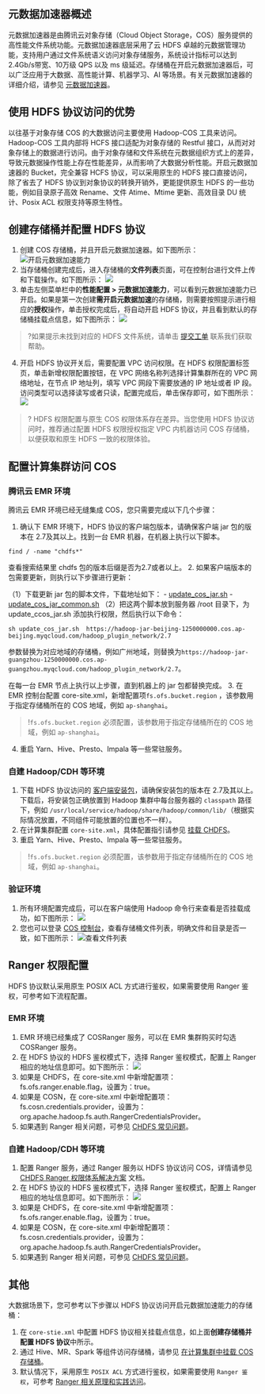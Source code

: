 ## 元数据加速器概述

元数据加速器是由腾讯云对象存储（Cloud Object Storage，COS）服务提供的高性能文件系统功能。元数据加速器底层采用了云 HDFS 卓越的元数据管理功能，支持用户通过文件系统语义访问对象存储服务，系统设计指标可以达到2.4Gb/s带宽、10万级 QPS 以及 ms 级延迟。存储桶在开启元数据加速器后，可以广泛应用于大数据、高性能计算、机器学习、AI 等场景。有关元数据加速器的详细介绍，请参见 [元数据加速器](https://cloud.tencent.com/document/product/436/56971)。

## 使用 HDFS 协议访问的优势

以往基于对象存储 COS 的大数据访问主要使用 Hadoop-COS 工具来访问。Hadoop-COS 工具内部将 HCFS 接口适配为对象存储的 Restful 接口，从而对对象存储上的数据进行访问。由于对象存储和文件系统在元数据组织方式上的差异，导致元数据操作性能上存在性能差异，从而影响了大数据分析性能。开启元数据加速器的 Bucket，完全兼容 HCFS 协议，可以采用原生的 HDFS 接口直接访问，除了省去了 HDFS 协议到对象协议的转换开销外，更能提供原生 HDFS 的一些功能，例如目录原子高效 Rename、文件 Atime、Mtime 更新、高效目录 DU 统计、Posix ACL 权限支持等原生特性。


## 创建存储桶并配置 HDFS 协议

1. 创建 COS 存储桶，并且开启元数据加速器。如下图所示：
![开启元数据加速能力](https://qcloudimg.tencent-cloud.cn/raw/148ce1336e35c53d3f7ef4cd95e2a35c.png)
2. 当存储桶创建完成后，进入存储桶的**文件列表**页面，可在控制台进行文件上传和下载操作。如下图所示：
![](https://qcloudimg.tencent-cloud.cn/raw/bc79bd567aa0c59aa1c2ad9090470247.png)
3. 单击左侧菜单栏中的**性能配置 > 元数据加速能力**，可以看到元数据加速能力已开启。如果是第一次创建**需开启元数据加速**的存储桶，则需要按照提示进行相应的**授权**操作，单击授权完成后，将自动开启 HDFS 协议，并且看到默认的存储桶挂载点信息，如下图所示：
![](https://qcloudimg.tencent-cloud.cn/raw/8911a046375d13102a5d7faf8084f931.png)
>?如果提示未找到对应的 HDFS 文件系统，请单击 [提交工单](https://console.cloud.tencent.com/workorder/category) 联系我们获取帮助。
>
4. 开启 HDFS 协议开关后，需要配置 VPC 访问权限。在 HDFS 权限配置标签页，单击新增权限配置按钮，在 VPC 网络名称列选择计算集群所在的 VPC 网络地址，在节点 IP 地址列，填写 VPC 网段下需要放通的 IP 地址或者 IP 段。访问类型可以选择读写或者只读，配置完成后，单击保存即可，如下图所示：
![](https://qcloudimg.tencent-cloud.cn/raw/b1708a946fae9c4722e1c809770ee26b.png)
>? HDFS 权限配置与原生 COS 权限体系存在差异。当您使用 HDFS 协议访问时，推荐通过配置 HDFS 权限授权指定 VPC 内机器访问 COS 存储桶，以便获取和原生 HDFS 一致的权限体验。


## 配置计算集群访问 COS

### 腾讯云 EMR 环境
腾讯云 EMR 环境已经无缝集成 COS，您只需要完成以下几个步骤：

1. 确认下 EMR 环境下，HDFS 协议的客户端包版本，请确保客户端 jar 包的版本在 2.7及其以上。找到一台 EMR 机器，在机器上执行以下脚本。
```
find / -name "chdfs*"
```
查看搜索结果里 chdfs 包的版本后缀是否为2.7或者以上。
2. 如果客户端版本的包需要更新，则执行以下步骤进行更新：

（1）下载更新 jar 包的脚本文件，下载地址如下：
     - [update_cos_jar.sh](https://hadoop-jar-beijing-1259378398.cos.ap-beijing.myqcloud.com/hadoop_plugin_network/2.7/update_cos_jar.sh)
     - [update_cos_jar_common.sh](https://hadoop-jar-beijing-1259378398.cos.ap-beijing.myqcloud.com/hadoop_plugin_network/2.7/update_cos_jar_common.sh)
（2）把这两个脚本放到服务器 /root 目录下，为 update_ccos_jar.sh 添加执行权限，然后执行以下命令：
```
sh update_cos_jar.sh  https://hadoop-jar-beijing-1250000000.cos.ap-beijing.myqcloud.com/hadoop_plugin_network/2.7  
```
参数替换为对应地域的存储桶，例如广州地域，则替换为`https://hadoop-jar-guangzhou-1250000000.cos.ap-guangzhou.myqcloud.com/hadoop_plugin_network/2.7`。

在每一台 EMR 节点上执行以上步骤，直到机器上的 jar 包都替换完成。
3. 在 EMR 控制台配置 core-site.xml，新增配置项`fs.ofs.bucket.region` ，该参数用于指定存储桶所在的 COS 地域，例如 `ap-shanghai`。
>!`fs.ofs.bucket.region` 必须配置，该参数用于指定存储桶所在的 COS 地域，例如 `ap-shanghai`。
>
4. 重启 Yarn、Hive、Presto、Impala 等一些常驻服务。


### 自建 Hadoop/CDH 等环境
1. 下载 HDFS 协议访问的 [客户端安装包](https://github.com/tencentyun/chdfs-hadoop-plugin/tree/master/jar)，请确保安装包的版本在 2.7及其以上。下载后，将安装包正确放置到 Hadoop 集群中每台服务器的 `classpath` 路径下，例如 `/usr/local/service/hadoop/share/hadoop/common/lib/`（根据实际情况放置，不同组件可能放置的位置也不一样）。
2. 在计算集群配置 `core-site.xml`，具体配置指引请参见 [挂载 CHDFS](https://cloud.tencent.com/document/product/1105/36368)。
3. 重启 Yarn、Hive、Presto、Impala 等一些常驻服务。

>!`fs.ofs.bucket.region` 必须配置，该参数用于指定存储桶所在的 COS 地域，例如 `ap-shanghai`。
>

### 验证环境

1. 所有环境配置完成后，可以在客户端使用 Hadoop 命令行来查看是否挂载成功，如下图所示：
![](https://qcloudimg.tencent-cloud.cn/raw/90264cdfe35753b95d48db5ab6675629.png)
2. 您也可以登录 [COS 控制台](https://console.cloud.tencent.com/cos)，查看存储桶文件列表，明确文件和目录是否一致，如下图所示：
![查看文件列表](https://qcloudimg.tencent-cloud.cn/raw/120bcf98091204f99e7aa868beadb217.png)



## Ranger 权限配置

HDFS 协议默认采用原生 POSIX ACL 方式进行鉴权，如果需要使用 Ranger 鉴权，可参考如下流程配置。

### EMR 环境
1. EMR 环境已经集成了 COSRanger 服务，可以在 EMR 集群购买时勾选 COSRanger 服务。
2. 在 HDFS 协议的 HDFS 鉴权模式下，选择 Ranger 鉴权模式，配置上 Ranger 相应的地址信息即可。如下图所示：
![](https://qcloudimg.tencent-cloud.cn/raw/c73328e1b15dba214d75a07fe3cdbc36.png)
3. 如果是 CHDFS，在 core-site.xml 中新增配置项：fs.ofs.ranger.enable.flag，设置为：true。
4. 如果是 COSN，在 core-site.xml 中新增配置项：fs.cosn.credentials.provider，设置为：org.apache.hadoop.fs.auth.RangerCredentialsProvider。
5. 如果遇到 Ranger 相关问题，可参见 [CHDFS 常见问题](https://cloud.tencent.com/document/product/1105/36366)。

### 自建 Hadoop/CDH 等环境
1. 配置 Ranger 服务，通过 Ranger 服务以 HDFS 协议访问 COS，详情请参见 [CHDFS Ranger 权限体系解决方案](https://cloud.tencent.com/document/product/1105/53307) 文档。
2. 在 HDFS 协议的 HDFS 鉴权模式下，选择 Ranger 鉴权模式，配置上 Ranger 相应的地址信息即可。如下图所示：
![](https://qcloudimg.tencent-cloud.cn/raw/c73328e1b15dba214d75a07fe3cdbc36.png)
3. 如果是 CHDFS，在 core-site.xml 中新增配置项：fs.ofs.ranger.enable.flag，设置为：true。
4. 如果是 COSN，在 core-site.xml 中新增配置项：fs.cosn.credentials.provider，设置为：org.apache.hadoop.fs.auth.RangerCredentialsProvider。
5. 如果遇到 Ranger 相关问题，可参见 [CHDFS 常见问题](https://cloud.tencent.com/document/product/1105/36366)。

## 其他

大数据场景下，您可参考以下步骤以 HDFS 协议访问开启元数据加速能力的存储桶：

1. 在 `core-stie.xml` 中配置 HDFS 协议相关挂载点信息，如上面**创建存储桶并配置 HDFS 协议**中所示。
2. 通过 Hive、MR、Spark 等组件访问存储桶，请参见 [在计算集群中挂载 COS 存储桶](https://cloud.tencent.com/document/product/436/71550)。
3. 默认情况下，采用原生 `POSIX ACL` 方式进行鉴权，如果需要使用 `Ranger 鉴权`，可参考 [Ranger 相关原理和实践访问](https://cloud.tencent.com/document/product/1105/53307)。



